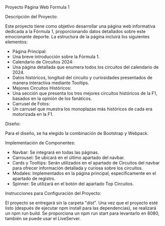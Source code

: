 ﻿Proyecto Página Web Formula 1

Descripción del Proyecto:

Este proyecto tiene como objetivo desarrollar una página web informativa dedicada a la Fórmula 1, proporcionando datos detallados sobre este emocionante deporte. La estructura de la página incluirá los siguientes elementos:

* Página Principal:
* Una breve introducción sobre la Fórmula 1.
* Calendario de Circuitos 2024:
* Una página detallada que enumera todos los circuitos del calendario de 2024.
* Datos históricos, longitud del circuito y curiosidades presentados de manera interactiva mediante Tooltips.
* Mejores Circuitos Históricos:
* Una sección que presenta los tres mejores circuitos históricos de la F1, basados en la opinión de los fanáticos.
* Carrusel de Fotos:
* Un carrusel que muestra los monoplazas más históricos de cada era motorizada en la F1.

Diseño:

Para el diseño, se ha elegido la combinación de Bootstrap y Webpack.

Implementación de Componentes:

* Navbar: Se integrará en todas las páginas.
* Carrousel: Se ubicará en el último apartado del navbar.
* Cards y Tooltips: Serán utilizados en el apartado de Circuitos del navbar para ofrecer información detallada y curiosa sobre los circuitos.
* Modales: Implementados en la página principal, específicamente en el apartado de registro.
* Spinner: Se utilizará en el botón del apartado Top Circuitos.

Instrucciones para Configuración del Proyecto:

El proyecto se entregará sin la carpeta "dist". Una vez que el proyecto esté listo (después de ejecutar npm install para las dependencias), se realizará un npm run build. Se proporciona un npm run start para levantarlo en 8080, también se puede usar el LiveServer.
